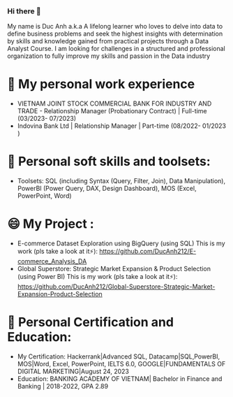 ### Hi there 👋
My name is Duc Anh a.k.a A lifelong learner who loves to delve into data to define business problems and seek the highest insights with determination by skills and knowledge gained from practical projects through a Data Analyst Course. I am looking for challenges in a structured and professional organization to fully improve my skills and passion in the Data industry
# 🔭 My  personal work experience
- VIETNAM JOINT STOCK COMMERCIAL BANK FOR INDUSTRY AND TRADE - Relationship Manager (Probationary Contract) | Full-time
  (03/2023- 07/2023)
- Indovina Bank Ltd | Relationship Manager | Part-time (08/2022- 01/2023 )
# 🌱 Personal soft skills and toolsets:
- Toolsets: SQL (including Syntax (Query, Filter, Join), Data Manipulation), PowerBI (Power Query, DAX, Design Dashboard), MOS (Excel, PowerPoint, Word)
# 😄 My Project :
- E-commerce Dataset Exploration using BigQuery (using SQL)
  This is my work (pls take a look at it⚡): https://github.com/DucAnh212/E-commerce_Analysis_DA
- Global Superstore: Strategic Market Expansion & Product Selection (using Power BI)
  This is my work (pls take a look at it⚡): https://github.com/DucAnh212/Global-Superstore-Strategic-Market-Expansion-Product-Selection
# 👯 Personal Certification and Education:
- My Certification: Hackerrank|Advanced SQL, Datacamp|SQL,PowerBI, MOS|Word, Excel, PowerPoint, IELTS 6.0, GOOGLE|FUNDAMENTALS OF DIGITAL MARKETING|August 24, 2023
- Education: BANKING ACADEMY OF VIETNAM| Bachelor in Finance and Banking | 2018-2022, GPA 2.89



